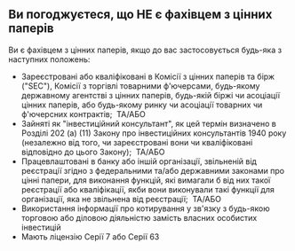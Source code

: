 ## Ви погоджуєтеся, що НЕ є фахівцем з цінних паперів

Ви є фахівцем з цінних паперів, якщо до вас застосовується будь-яка з наступних положень:
- Зареєстровані або кваліфіковані в Комісії з цінних паперів та бірж ("SEC"), Комісії з торгівлі товарними ф'ючерсами, будь-якому державному агентстві з цінних паперів, будь-якій біржі чи асоціації цінних паперів, або будь-якому ринку чи асоціації товарних чи ф'ючерсних контрактів;  ТА/АБО
- Зайняті як "інвестиційний консультант", як цей термін визначено в Розділі 202 (a) (11) Закону про інвестиційних консультантів 1940 року (незалежно від того, чи зареєстровані вони чи кваліфіковані відповідно до цього Закону);  ТА/АБО
- Працевлаштовані в банку або іншій організації, звільненій від реєстрації згідно з федеральними та/або державними законами про цінні папери, для виконання функцій, які вимагали б від них такої реєстрації або кваліфікації, якби вони виконували такі функції для організації, яка не звільнена від реєстрації;  ТА/АБО
- Використання інформації про котирування у зв'язку з будь-якою торговою або діловою діяльністю замість власних особистих інвестицій
- Мають ліцензію Серії 7 або Серії 63
